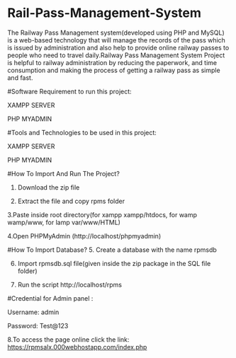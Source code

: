 # Rail-Pass-Management-System
The Railway Pass Management system(developed using PHP and MySQL) is a web-based technology that will manage the records of the pass which is issued by administration and also help to provide online railway passes to people who need to travel daily.Railway Pass Management System Project is helpful to railway administration by reducing the paperwork, and time consumption and making the process of getting a railway pass as simple and fast.

#Software Requirement to run this project:

XAMPP SERVER

PHP MYADMIN

#Tools and Technologies to be used in this project:

XAMPP SERVER

PHP MYADMIN

#How To Import And Run The Project?
1. Download the zip file

2. Extract the file and copy rpms folder

3.Paste inside root directory(for xampp xampp/htdocs, for wamp wamp/www, for lamp var/www/HTML)

4.Open PHPMyAdmin (http://localhost/phpmyadmin)

#How To Import Database?
5. Create a database with the name rpmsdb

6. Import rpmsdb.sql file(given inside the zip package in the SQL file folder)

7. Run the script http://localhost/rpms

#Credential for Admin panel :

Username: admin

Password: Test@123

8.To access the page online click the link: https://rpmsalx.000webhostapp.com/index.php
